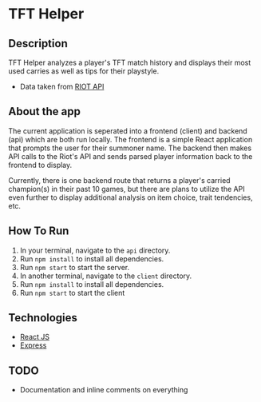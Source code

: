 # TFT Helper

## Description
TFT Helper analyzes a player's TFT match history and displays their most used carries as well as tips for their playstyle.
- Data taken from [RIOT API](https://developer.riotgames.com/)

## About the app
The current application is seperated into a frontend (client) and backend (api) which are both run locally. 
The frontend is a simple React application that prompts the user for their summoner name. The backend then makes API calls 
to the Riot's API and sends parsed player information back to the frontend to display.  
  
Currently, there is one backend route that returns a player's carried champion(s) in their past 10 games, but there are 
plans to utilize the API even further to display additional analysis on item choice, trait tendencies, etc.

## How To Run
1. In your terminal, navigate to the `api` directory.
2. Run `npm install` to install all dependencies.
3. Run `npm start` to start the server.
4. In another terminal, navigate to the `client` directory.
5. Run `npm install` to install all dependencies.
6. Run `npm start` to start the client

## Technologies
- [React JS](https://reactjs.org/)
- [Express](https://expressjs.com/)

## TODO
- Documentation and inline comments on everything